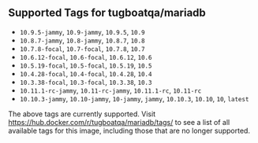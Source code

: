 ## Supported Tags for tugboatqa/mariadb

* `10.9.5-jammy`, `10.9-jammy`, `10.9.5`, `10.9`
* `10.8.7-jammy`, `10.8-jammy`, `10.8.7`, `10.8`
* `10.7.8-focal`, `10.7-focal`, `10.7.8`, `10.7`
* `10.6.12-focal`, `10.6-focal`, `10.6.12`, `10.6`
* `10.5.19-focal`, `10.5-focal`, `10.5.19`, `10.5`
* `10.4.28-focal`, `10.4-focal`, `10.4.28`, `10.4`
* `10.3.38-focal`, `10.3-focal`, `10.3.38`, `10.3`
* `10.11.1-rc-jammy`, `10.11-rc-jammy`, `10.11.1-rc`, `10.11-rc`
* `10.10.3-jammy`, `10.10-jammy`, `10-jammy`, `jammy`, `10.10.3`, `10.10`, `10`, `latest`

The above tags are currently supported. Visit https://hub.docker.com/r/tugboatqa/mariadb/tags/ to see a list of all available tags for this image, including those that are no longer supported.
